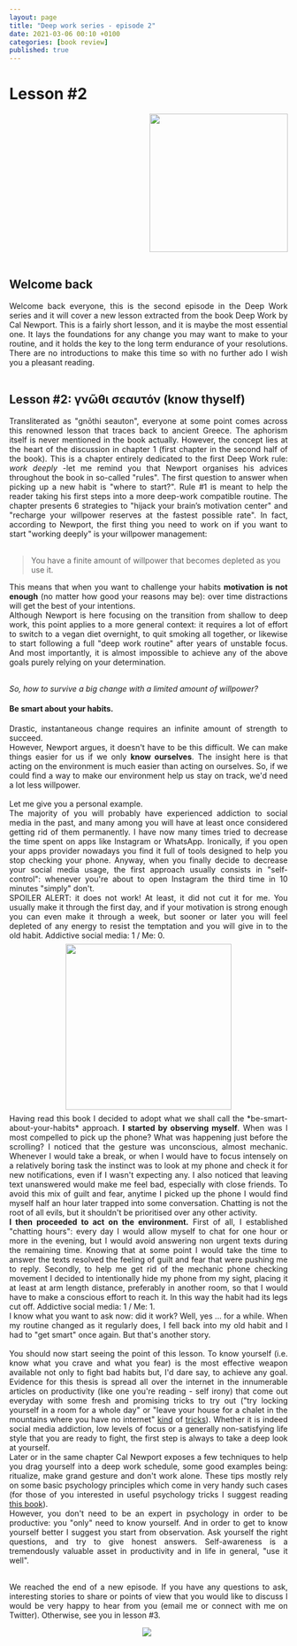```yaml
---
layout: page
title: "Deep work series - episode 2"
date: 2021-03-06 00:10 +0100
categories: [book review]
published: true 
---
```

<head>
<!-- Global site tag (gtag.js) - Google Analytics -->
<script async src="https://www.googletagmanager.com/gtag/js?id=UA-167322471-2"></script>
<script>
  window.dataLayer = window.dataLayer || [];
  function gtag(){dataLayer.push(arguments);}
  gtag('js', new Date());

  gtag('config', 'UA-167322471-2');
</script>
<script type="text/x-mathjax-config">
    MathJax.Hub.Config({
      tex2jax: {
        skipTags: ['script', 'noscript', 'style', 'textarea', 'pre'],
        inlineMath: [['$','$']]
      }
    });
  </script>
  <script src="https://cdn.mathjax.org/mathjax/latest/MathJax.js?config=TeX-AMS-MML_HTMLorMML" type="text/javascript"></script> 
</head>

# Lesson #2 

<div align="right">
<a href="https://www.amazon.co.uk/Deep-Work-Focused-Success-Distracted/dp/B01D0JE7KQ">
<img src="https://m.media-amazon.com/images/I/51EJRm2IHOL.jpg" width="250"/>
</a>
</div>

<br>

## Welcome back

<div align="justify">
Welcome back everyone, this is the second episode in the Deep Work series and it will cover a new lesson extracted from the book Deep Work by Cal Newport. This is a fairly short lesson, and it is maybe the most essential one. It lays the foundations for any change you may want to make to your routine, and it holds the key to the long term endurance of your resolutions. There are no introductions to make this time so with no further ado I wish you a pleasant reading.
</div>
<br>

## Lesson #2: γνῶθι σεαυτόν (know thyself)

<div align="justify">
Transliterated as "gnōthi seauton", everyone at some point comes across this renowned lesson that traces back to ancient Greece. The aphorism itself is never mentioned in the book actually. However, the concept lies at the heart of the discussion in chapter 1 (first chapter in the second half of the book). This is a chapter entirely dedicated to the first Deep Work rule: <i>work deeply</i> -let me remind you that Newport organises his advices throughout the book in so-called "rules".  The first question to answer when picking up a new habit is "where to start?". Rule #1 is meant to help the reader taking his first steps into a more deep-work compatible routine. The chapter presents 6 strategies to "hijack your brain’s motivation center" and "recharge your willpower reserves at the fastest possible rate". In fact, according to Newport, the first thing you need to work on if you want to start "working deeply" is your willpower management: <br><br>
</div> 

> You have a finite amount of willpower that becomes depleted as you use it.


<div align="justify">
This means that when you want to challenge your habits <b>motivation is not enough</b> (no matter how good your reasons may be): over time distractions will get the best of your intentions. <br>
Although Newport is here focusing on the transition from shallow to deep work, this point applies to a more general context: it requires a lot of effort to switch to a vegan diet overnight, to quit smoking all together, or likewise to start following a full "deep work routine" after years of unstable focus. And most importantly, it is almost impossible to achieve any of the above goals purely relying on your determination.<br><br>
</div>

<i>So, how to survive a big change with a limited amount of willpower?</i>

#### Be smart about your habits.

<div align="justify">
Drastic, instantaneous change requires an infinite amount of strength to succeed. <br>
However, Newport argues, it doesn't have to be this difficult. We can make things easier for us if we only <b>know ourselves</b>. The insight here is that acting on the environment is much easier than acting on ourselves. So, if we could find a way to make our environment help us stay on track, we'd need a lot less willpower. <br><br>
</div>


<div align="justify">
Let me give you a personal example. <br>
The majority of you will probably have experienced addiction to social media in the past, and many among you will have at least once considered getting rid of them permanently. I have now many times tried to decrease the time spent on apps like Instagram or WhatsApp. Ironically, if you open your apps provider nowadays you find it full of tools designed to help you stop checking your phone. Anyway, when you finally decide to decrease your social media usage, the first approach usually consists in "self-control": whenever you're about to open Instagram the third time in 10 minutes "simply" don't.  <br>
SPOILER ALERT: it does not work! At least, it did not cut it for me. You usually make it through the first day, and if your motivation is strong enough you can even make it through a week, but sooner or later you will feel depleted of any energy to resist the temptation and you will give in to the old habit. Addictive social media: 1 / Me: 0.
</div>
<div align="center">
<img src="https://media.giphy.com/media/hrv0K0L31SR76ipoWh/giphy.gif" width="300" style="margin-right: 7px;margin-top: 7px;margin-bottom:7px;margin-left:7px;">
</div>
<div align="justify">
Having read this book I decided to adopt what we shall call the *be-smart-about-your-habits* approach.
<b>I started by observing myself</b>.
When was I most compelled to pick up the phone? What was happening just before the scrolling? I noticed that the gesture was unconscious, almost mechanic. Whenever I would take a break, or when I would have to focus intensely on a relatively boring task the instinct was to look at my phone and check it for new notifications, even if I wasn't expecting any. I also noticed that leaving text unanswered would make me feel bad, especially with close friends. To avoid this mix of guilt and fear, anytime I picked up the phone I would find myself half an hour later trapped into some conversation. Chatting is not the root of all evils, but it shouldn't be prioritised over any other activity. <br>
<b>I then proceeded to act on the environment.</b> First of all, I established "chatting hours": every day I would allow myself to chat for one hour or more in the evening, but I would avoid answering non urgent texts during the remaining time. Knowing that at some point I would take the time to answer the texts resolved the feeling of guilt and fear that were pushing me to reply. Secondly, to help me get rid of the mechanic phone checking movement I decided to intentionally hide my phone from my sight, placing it at least at arm length distance, preferably in another room, so that I would have to make a conscious effort to reach it. In this way the habit had its legs cut off. Addictive social media: 1 / Me: 1. <br>
I know what you want to ask now: did it work? Well, yes ... for a while. When my routine changed as it regularly does, I fell back into my old habit and I had to "get smart" once again. But that's another story.<br><br>
</div>

<div align="justify">
You should now start seeing the point of this lesson. To know yourself (i.e. know what you crave and what you fear) is the most effective weapon available not only to fight bad habits but, I'd dare say, to achieve any goal. Evidence for this thesis is spread all over the internet in the innumerable articles on productivity (like one you're reading - self irony) that come out everyday with some fresh and promising tricks to try out ("try locking yourself in a room for a whole day" or "leave your house for a chalet in the mountains where you have no internet" <a href="https://www.the1thing.com/blog/the-one-thing/how-to-build-and-defend-your-productive-space/">kind</a> of <a href="https://www.lifehack.org/articles/productivity/unplug-for-greater-productivity.html">tricks</a>). Whether it is indeed social media addiction, low levels of focus or a generally non-satisfying life style that you are ready to fight, the first step is always to take a deep look at yourself. <br>
Later or in the same chapter Cal Newport exposes a few techniques to help you drag yourself into a deep work schedule, some good examples being: ritualize, make grand gesture and don't work alone. These tips mostly rely on some basic psychology principles which come in very handy such cases (for those of you interested in useful psychology tricks I suggest reading <a href="https://www.amazon.com/Influence-Psychology-Persuasion-Robert-Cialdini/dp/006124189X">this book</a>).<br>
However, you don't need to be an expert in psychology in order to be productive: you "only" need to know yourself. And in order to get to know yourself better I suggest you start from observation. Ask yourself the right questions, and try to give honest answers. Self-awareness is a tremendously valuable asset in productivity and in life in general, "use it well".
<br>
<br>

We reached the end of a new episode. If you have any questions to ask, interesting stories to share or points of view that you would like to discuss I would be very happy to hear from you (email me or connect with me on Twitter). Otherwise, see you in lesson #3.
</div>

<div align="center">
<img src="https://media.giphy.com/media/aH8NW1eLKXS8g/giphy.gif" style="float: center;margin-right: 7px;margin-top: 0px;margin-btm:17px;">
</div>